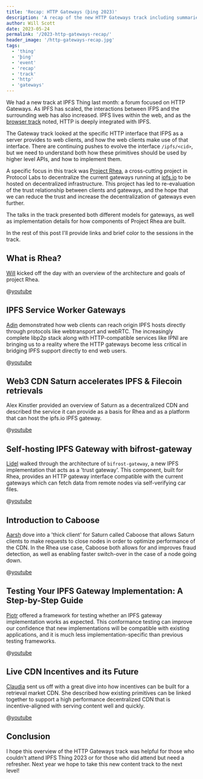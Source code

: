 ```yaml
---
title: 'Recap: HTTP Gateways (þing 2023)'
description: 'A recap of the new HTTP Gateways track including summaries, links, and videos.'
author: Will Scott
date: 2023-05-24
permalink: '/2023-http-gateways-recap/'
header_image: '/http-gateways-recap.jpg'
tags:
  - 'thing'
  - 'þing'
  - 'event'
  - 'recap'
  - 'track'
  - 'http'
  - 'gateways'
---
```


We had a new track at IPFS Thing last month: a forum focused on HTTP Gateways. As IPFS has scaled, the interactions between IFPS and the surrounding web has also increased. IPFS lives within the web, and as the [browser track](https://blog.ipfs.tech/2023-ipfs-thing-web-track/) noted, HTTP is deeply integrated with IPFS.

The Gateway track looked at the specific HTTP interface that IFPS as a server provides to web clients, and how the web clients make use of that interface. There are continuing pushes to evolve the interface `/ipfs/<cid>`, but we need to understand both how these primitives should be used by higher level APIs, and how to implement them.

A specific focus in this track was [Project Rhea](https://pl-strflt.notion.site/Project-Rhea-decentralized-IPFS-gateway-3d5906e7a0d84bea800d5920005dfea6), a cross-cutting project in Protocol Labs to decentralize the current gateways running at [ipfs.io](https://ipfs.io) to be hosted on decentralized infrastructure. This project has led to re-evaluation of the trust relationship between clients and gateways, and the hope that we can reduce the trust and increase the decentralization of gateways even further.

The talks in the track presented both different models for gateways, as well as implementation details for how components of Project Rhea are built.

In the rest of this post I'll provide links and brief color to the sessions in the track.

## What is Rhea?

[Will](https://wills.co.tt) kicked off the day with an overview of the architecture and goals of project Rhea.

@[youtube](0eJd2aqqSy8)

## IPFS Service Worker Gateways

[Adin](https://github.com/aschmahmann) demonstrated how web clients can reach origin IPFS hosts directly through protocols like webtransport and webRTC. The increasingly complete libp2p stack along with HTTP-compatible services like IPNI are bringing us to a reality where the HTTP gateways become less critical in bridging IPFS support directly to end web users.

@[youtube](MRIyWXy0ZRc)

## Web3 CDN Saturn accelerates IPFS & Filecoin retrievals

Alex Kinstler provided an overview of Saturn as a decentralized CDN and described the service it can provide as a basis for Rhea and as a platform that can host the ipfs.io IPFS gateway.

@[youtube](f9iUTLtPtKY)

## Self-hosting IPFS Gateway with bifrost-gateway

[Lidel](https://github.com/lidel) walked through the architecture of `bifrost-gateway`, a new IPFS implementation that acts as a 'trust gateway'. This component, built for Rhea, provides an HTTP gateway interface compatible with the current gateways which can fetch data from remote nodes via self-verifying car files.

@[youtube](xhJPz_efAQE)

## Introduction to Caboose

[Aarsh](https://github.com/aarshkshah1992/) dove into a 'thick client' for Saturn called Caboose that allows Saturn clients to make requests to close nodes in order to optimize performance of the CDN. In the Rhea use case, Caboose both allows for and improves fraud detection, as well as enabling faster switch-over in the case of a node going down.

@[youtube](z7a9E735l3Y)

## Testing Your IPFS Gateway Implementation: A Step-by-Step Guide

[Piotr](https://github.com/galargh) offered a framework for testing whether an IPFS gateway implementation works as expected. This conformance testing can improve our confidence that new implementations will be compatible with existing applications, and it is much less implementation-specific than previous testing frameworks.

@[youtube](PmIf77thO_c_)

## Live CDN Incentives and its Future

[Claudia](http://w.laudiacay.cool/) sent us off with a great dive into how incentives can be built for a retrieval market CDN. She described how existing primitives can be linked together to support a high performance decentralized CDN that is incentive-aligned with serving content well and quickly.

@[youtube](yrrAjR03TsU)

## Conclusion

I hope this overview of the HTTP Gateways track was helpful for those who couldn't attend IPFS Thing 2023 or for those who did attend but need a refresher. Next year we hope to take this new content track to the next level!
